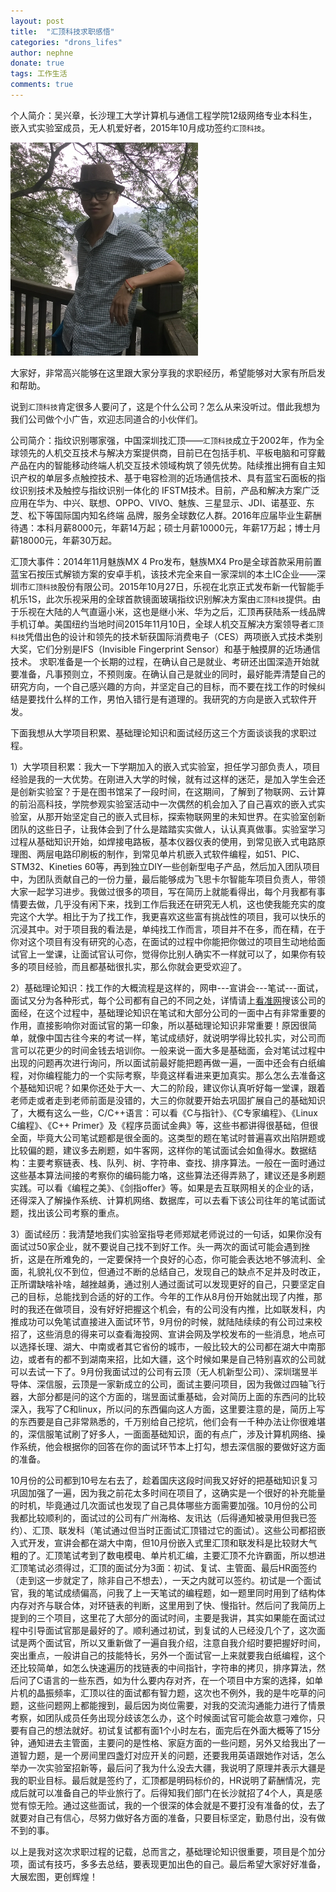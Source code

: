 ```yaml
---
layout: post
title:  "汇顶科技求职感悟"
categories: "drons_lifes"
author: nephne
donate: true
tags: 工作生活
comments: true
---
```

个人简介：吴兴章，长沙理工大学计算机与通信工程学院12级网络专业本科生，嵌入式实验室成员，无人机爱好者，2015年10月成功签约`汇顶科技`。

<!--more-->

![My helpful screenshot](/assets/screenshot.png)

大家好，非常高兴能够在这里跟大家分享我的求职经历，希望能够对大家有所启发和帮助。

说到`汇顶科技`肯定很多人要问了，这是个什么公司？怎么从来没听过。借此我想为我们公司做个小广告，欢迎志同道合的小伙伴们。

公司简介：指纹识别哪家强，中国深圳找汇顶——`汇顶科技`成立于2002年，作为全球领先的人机交互技术与解决方案提供商，目前已在包括手机、平板电脑和可穿戴产品在内的智能移动终端人机交互技术领域构筑了领先优势。陆续推出拥有自主知识产权的单层多点触控技术、基于电容检测的近场通信技术、具有蓝宝石面板的指纹识别技术及触控与指纹识别一体化的 IFSTM技术。目前，产品和解决方案广泛应用在华为、中兴、联想、OPPO、VIVO、魅族、三星显示、JDI、诺基亚、东芝、松下等国际国内知名终端 品牌，服务全球数亿人群。2016年应届毕业生薪酬待遇：本科月薪8000元，年薪14万起；硕士月薪10000元，年薪17万起；博士月薪18000元，年薪30万起。

汇顶大事件：2014年11月魅族MX 4 Pro发布，魅族MX4 Pro是全球首款采用前置蓝宝石按压式解锁方案的安卓手机，该技术完全来自一家深圳的本土IC企业——深圳市`汇顶科技`股份有限公司。2015年10月27日，乐视在北京正式发布新一代智能手机乐1S，此次乐视采用的全球首款镜面玻璃指纹识别解决方案由`汇顶科技`提供。由于乐视在大陆的人气直逼小米，这也是继小米、华为之后，汇顶再获陆系一线品牌手机订单。美国纽约当地时间2015年11月10日，全球人机交互解决方案领导者`汇顶科技`凭借出色的设计和领先的技术斩获国际消费电子（CES）两项嵌入式技术类别大奖，它们分别是IFS（Invisible Fingerprint Sensor）和基于触摸屏的近场通信技术。
求职准备是一个长期的过程，在确认自己是就业、考研还出国深造开始就要准备，凡事预则立，不预则废。在确认自己是就业的同时，最好能弄清楚自己的研究方向，一个自己感兴趣的方向，并坚定自己的目标，而不要在找工作的时候纠结是要找什么样的工作，男怕入错行是有道理的。我研究的方向是嵌入式软件开发。

下面我想从大学项目积累、基础理论知识和面试经历这三个方面谈谈我的求职过程。

1）大学项目积累：我大一下学期加入的嵌入式实验室，担任学习部负责人，项目经验是我的一大优势。在刚进入大学的时候，就有过这样的迷茫，是加入学生会还是创新实验室？于是在图书馆呆了一段时间，在这期间，了解到了物联网、云计算的前沿高科技，学院参观实验室活动中一次偶然的机会加入了自己喜欢的嵌入式实验室，从那开始坚定自己的嵌入式目标，探索物联网里的未知世界。在实验室创新团队的这些日子，让我体会到了什么是踏踏实实做人，认认真真做事。实验室学习过程从基础知识开始，如焊接电路板，基本仪器仪表的使用，到常见嵌入式电路原理图、两层电路印刷板的制作，到常见单片机嵌入式软件编程，如51、PIC、STM32、Kineties 60等，再到独立DIY一些创新型电子产品，然后加入团队项目中，为团队贡献自己的一份力量，最后能够成为飞思卡尔智能车项目负责人，带领大家一起学习进步。我做过很多的项目，写在简历上就能看得出，每个月我都有事情要去做，几乎没有闲下来，找到工作后我还在研究无人机，这也使我能充实的度完这个大学。相比于为了找工作，我更喜欢这些富有挑战性的项目，我可以快乐的沉浸其中。对于项目我的看法是，单纯找工作而言，项目并不在多，而在精，在于你对这个项目有没有研究的心态，在面试的过程中你能把你做过的项目生动地给面试官上一堂课，让面试官认可你，觉得你比别人确实不一样就可以了，如果你有较多的项目经验，而且都基础很扎实，那么你就会更受欢迎了。

2）基础理论知识：找工作的大概流程是这样的，网申---宣讲会---笔试---面试，面试又分为各种形式，每个公司都有自己的不同之处，详情请上[看准网][看准网]搜该公司的面经，在这个过程中，基础理论知识在笔试和大部分公司的一面中占有非常重要的作用，直接影响你对面试官的第一印象，所以基础理论知识非常重要！原因很简单，就像中国古往今来的考试一样，笔试成绩好，就说明学得比较扎实，对公司而言可以花更少的时间金钱去培训你。一般来说一面大多是基础面，会对笔试过程中出现的问题再次进行询问，所以面试前最好能把题再做一遍，一面中还会有白纸编程，对你编程能力的一个实际考察，毕竟这样看进来更加真实。那么怎么去准备这个基础知识呢？如果你还处于大一、大二的阶段，建议你认真听好每一堂课，跟着老师走或者走到老师前面是没错的，大三的你就要开始去巩固扩展自己的基础知识了，大概有这么一些，C/C++语言：可以看《C与指针》、《C专家编程》、《Linux C编程》、《C++ Primer》及《程序员面试金典》等，这些书都讲得很基础，但很全面，毕竟大公司笔试题都是很全面的。这类型的题在笔试时普遍喜欢出陷阱题或比较偏的题，建议多去刷题，如牛客网，这样你的笔试面试会如鱼得水。数据结构：主要考察链表、栈、队列、树、字符串、查找、排序算法。一般在一面时通过这些基本算法间接的考察你的编码能力咯，这些算法还得弄熟了，建议还是多刷题实践。可以看《编程之美》、《剑指offer》等。如果是去互联网相关的企业的话，还得深入了解操作系统、计算机网络、数据库，可以去看下该公司往年的笔试面试题，找出该公司考察的重点。

3）面试经历：我清楚地我们实验室指导老师郑斌老师说过的一句话，如果你没有面试过50家企业，就不要说自己找不到好工作。头一两次的面试可能会遇到挫折，这是在所难免的，一定要保持一个良好的心态，你可能会表达地不够流利、全面，礼貌礼仪不到位，但通过不断的总结自己，发现自己的缺点不足并及时改正，正所谓缺啥补啥，越挫越勇，通过别人通过面试可以发现更好的自己，只要坚定自己的目标，总能找到合适的好的工作。今年的工作从8月份开始就出现了内推，那时的我还在做项目，没有好好把握这个机会，有的公司没有内推，比如联发科，内推成功可以免笔试直接进入面试环节，9月份的时候，就陆陆续续的有公司过来校招了，这些消息的得来可以查看海投网、宣讲会网及学校发布的一些消息，地点可以选择长理、湖大、中南或者其它省份的城市，一般比较大的公司都在湖大中南那边，或者有的都不到湖南来招，比如大疆，这个时候如果是自己特别喜欢的公司就可以去试一下了。9月份我面试过的公司有云顶（无人机新型公司）、深圳瑞昱半导体、深信服，云顶是一家新成立的公司，面试主要问项目，因为我做过四轴飞行器，大部分都是问的这个方面的，瑞昱面试重基础，会对简历上面的东西问的比较深入，我写了C和linux，所以问的东西偏向这人方面，这里要注意的是，简历上写的东西要是自己非常熟悉的，千万别给自己挖坑，他们会有一千种办法让你很难堪的，深信服笔试刷了好多人，一面面基础知识，面的有点广，涉及计算机网络、操作系统，他会根据你的回答在你的面试环节本上打勾，想去深信服的要做好这方面的准备。

10月份的公司都到10号左右去了，趁着国庆这段时间我又好好的把基础知识复习巩固加强了一遍，因为我之前花太多时间在项目了，这确实是一个很好的补充能量的时机，毕竟通过几次面试也发现了自己具体哪些方面需要加强。10月份的公司我都比较顺利的，面试过的公司有广州海格、友讯达（后得通知被录用但我已签约）、汇顶、联发科（笔试通过但当时正面试汇顶错过它的面试）。这些公司都招嵌入式开发，宣讲会都在湖大中南，但10月份嵌入式里汇顶和联发科是比较财大气粗的了。汇顶笔试考到了数电模电、单片机汇编，主要汇顶不允许霸面，所以想进汇顶笔试必须得过，汇顶的面试分为3面：初试、复试、主管面、最后HR面签约（走到这一步就定了，除非自己不想去），一天之内就可以签约。初试是一个面试官，我的笔试成绩偏高，问我了上一天笔试的编程题，如一题里同时用到了结构体内存对齐与联合体，对环链表的判断，这里用到了快、慢指针。然后问了我简历上提到的三个项目，这里花了大部分的面试时间，主要是我讲，其实如果能在面试过程中引导面试官那是最好的了。顺利通过初试，到复试的人已经没几个了，这次面试是两个面试官，所以又重新做了一遍自我介绍，注意自我介绍时要把握好时间，突出重点，一般讲自己的技能特长，另外一个面试官一上来就要我白纸编程，这个还比较简单，如怎么快速遍历的找链表的中间指针，字符串的拷贝，排序算法，然后问了C语言的一些东西，如为什么要内存对齐，在一个项目中方案的选择，如单片机的晶振频率，汇顶以往的面试都有智力题，这次也不例外，我的是牛吃草的问题，这些问题网上都能搜到，最后因为岗位需要，对我的交流沟通能力进行了情景考察，如团队成员任务出现分歧该怎么办，这个时候面试官可能会故意刁难你，只要有自己的想法就好。初试复试都有面1个小时左右，面完后在外面大概等了15分钟，通知进去主管面，主要问的是性格、家庭方面的一些问题，另外又给我出了一道智力题，是一个房间里四盏灯对应开关的问题，还要我用英语跟她作对话，怎么举办一次实验室招新等，最后问了我为什么没去大疆，我说明了原理并表示大疆是我的职业目标。最后就是签约了，汇顶都是明码标价的，HR说明了薪酬情况，完成后就可以准备自己的毕业旅行了。后得知我们部门在长沙就招了4个人，真是感觉有惊无险。通过这些面试，我的一个很深的体会就是不要打没有准备的仗，去了就要对自己有信心，尽努力做好各方面的准备，只要目标坚定，勤恳付出，没有做不到的事。

以上是我对这次求职过程的记载，总而言之，基础理论知识很重要，项目是个加分项，面试有技巧，多多去总结，要表现更加出色的自己。最后希望大家好好准备，大展宏图，更创辉煌！

[看准网]: http://www.kanzhun.com/